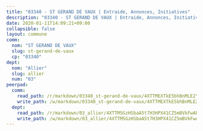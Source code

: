 ```yaml
---
title: "03340 - ST GERAND DE VAUX | Entraide, Annonces, Initiatives"
description: "03340 - ST GERAND DE VAUX | Entraide, Annonces, Initiatives"
date: 2020-01-11T14:09:21+09:00
collapsible: false
layout: commune
comm:
  nom: "ST GERAND DE VAUX"
  slug: st-gerand-de-vaux
  cp: "03340"
dept:
  nom: "Allier"
  slug: allier
  num: "03"
peerpad:
  comm:
    read_path: /r/markdown/03340_st-gerand-de-vaux/4XTTMEXTkE5bhBnMLE2YV8icNfNxPuYGorp4LhgHJ8oHG9E3t
    write_path: /w/markdown/03340_st-gerand-de-vaux/4XTTMEXTkE5bhBnMLE2YV8icNfNxPuYGorp4LhgHJ8oHG9E3t-K3TgUxGnDzniF6brLSCb4ERFTX49kGX8UTgULbMjmgtSXJGR2WoPXBKT5BHCF8Du7TVhh3wk6LZLHfYxS9odYM2WnTU8ifb4H2Zxo4PwSPMBgwUDEofLtVBLyKrZrd75Yxaem8Gz
  dept:
    read_path: /r/markdown/03_allier/4XTTM5GzHSbaA5t7H3HPX41CZ5mBVkFwAP4hDd5RoBY2JsEAy
    write_path: /w/markdown/03_allier/4XTTM5GzHSbaA5t7H3HPX41CZ5mBVkFwAP4hDd5RoBY2JsEAy-K3TgTfK63S9nh1XDKRdQM5CC7MJ5PWSrKVUCPKbSrFQ3cakeCH8tQGdUR9DTAz4uGC38FSNg947MKdwTpPPt11GSCbnkNPZdBTNtwdL7kw34FMS1ADZJRkGgd1Xx6qPUaEUtuBP3
---
```


